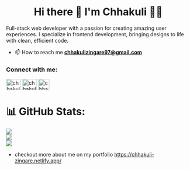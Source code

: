 <h1 align='center'> Hi there 👋 I'm Chhakuli 👨‍💻</h1
<h3 align="center">Full-stack web developer with a passion for creating amazing user experiences. I specialize in frontend development, bringing designs to life with clean, efficient code.</h3>

- 📫 How to reach me **chhakulizingare97@gmail.com**

<h3 align="left">Connect with me:</h3>
<p align="left">
<a href="https://www.linkedin.com/in/chhakuli-zingare-322986234/" target="_blank"><img align="center" src="https://raw.githubusercontent.com/rahuldkjain/github-profile-readme-generator/master/src/images/icons/Social/linked-in-alt.svg" alt="chhakuli" height="30" width="40" /></a>
<a href="https://x.com/ChhakuliZingare" target="_blank"><img align="center" src="https://raw.githubusercontent.com/rahuldkjain/github-profile-readme-generator/master/src/images/icons/Social/twitter.svg" alt="chhakuli" height="30" width="40" /></a>
<a href="https://hashnode.com/@chhakuli" target="_blank"><img align="center" src="https://i.imgur.com/Kk7UZfp.png" alt="chhakuli" height="30" width="30" /></a>
</p>

# 📊 GitHub Stats:
![](https://github-readme-stats.vercel.app/api?username=chhakuli123&theme=nightowl&hide_border=false&include_all_commits=true&count_private=true)<br/>
![](https://github-readme-streak-stats.herokuapp.com/?user=chhakuli123&theme=nightowl&hide_border=false)<br/>
![](https://github-readme-stats.vercel.app/api/top-langs/?username=chhakuli123&theme=nightowl&hide_border=false&include_all_commits=true&count_private=true&layout=compact)

- checkout more about me on my portfolio
https://chhakuli-zingare.netlify.app/
